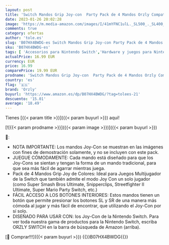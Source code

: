 ```yaml
---
layout: post
title: 'Switch Mandos Grip Joy-con  Party Pack de 4 Mandos Orzly Compatibles con Super Smash Bros Ultimate para Nintendo Switch  4 Mandos Grip para Juegos Multijugador  1x Rojo  1xAzul  2X Negros '
date: 2023-01-26 20:02:28
image: 'https://m.media-amazon.com/images/I/41mYFNC1ulL._SL500_._SL400_.jpg'
comments: true
category: ofertas
author: 'tole.es'
slug: 'B07HX4BWDG-es Switch Mandos Grip Joy-con Party Pack de 4 Mandos Orzly...'
sku: 'B07HX4BWDG-es'
tags: [ 'Accesorios para Nintendo Switch','Hardware y juegos para Nintendo Switch','Videojuegos','nintendo','orzly','🇪🇸', ]
actualPrice: 16.99 EUR
currency: EUR
price: 16.99
comparePrice: 19.99 EUR
prodname: 'Switch Mandos Grip Joy-con  Party Pack de 4 Mandos Orzly Compatibles con Super Smash Bros Ultimate para Nintendo Switch  4 Mandos Grip para Juegos Multijugador  1x Rojo  1xAzul  2X Negros '
country: 'es'
flag: '🇪🇸'
brand: 'Orzly'
buyurl: 'https://www.amazon.es/dp/B07HX4BWDG/?tag=tolees-21'
descuento: '15.01'
average: '18.49'
---
```


Tienes [{{< param title >}}]({{< param buyurl >}}) aqui!

[![{{< param prodname >}}]({{< param image >}})]({{< param buyurl >}})

🔎:

- NOTA IMPORTANTE: Los mandos Joy-Con se muestran en las imágenes con fines de demostración solamente, y no se incluyen con este pack.
- JUEGUE CÓMODAMENTE: Cada mando está diseñado para que los Joy-Cons se sientan y tengan la forma de un mando tradicional, para que sea más fácil de agarrar mientras juega.
- Pack de 4 Mandos Grip Joy de Colores: Ideal para Juegos Multijugador de la Switch que también admite el modo Joy Con un solo jugador (como Super Smash Bros Ultimate, Snipperclips, Streetfighter II Ultimate, Super Mario Party Switch, etc.)
- FÁCIL ACCESO A LOS BOTONES INTERIORES: Estos mandos tienen un botón que permite presionar los botones SL y SR de una manera más cómoda al jugar y más fácil de encontrar, que utilizando el Joy-Con por sí solo.
- DISEÑADO PARA USAR CON: los Joy-Con de la Nintendo Switch. Para ver toda nuestra gama de productos para la Nintendo Switch, escriba ORZLY SWITCH en la barra de búsqueda de Amazon (arriba).

[🛒 Comprar!!!]({{< param buyurl >}})
{{<world>}}B07HX4BWDG{{</world>}}

